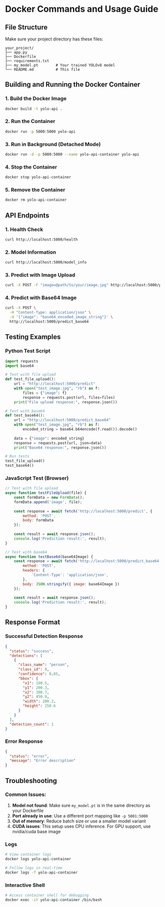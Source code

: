 # Docker Commands and Usage Guide

## File Structure
Make sure your project directory has these files:
```
your_project/
├── app.py
├── Dockerfile
├── requirements.txt
├── my_model.pt        # Your trained YOLOv8 model
└── README.md          # This file
```

## Building and Running the Docker Container

### 1. Build the Docker Image
```bash
docker build -t yolo-api .
```

### 2. Run the Container
```bash
docker run -p 5000:5000 yolo-api
```

### 3. Run in Background (Detached Mode)
```bash
docker run -d -p 5000:5000 --name yolo-api-container yolo-api
```

### 4. Stop the Container
```bash
docker stop yolo-api-container
```

### 5. Remove the Container
```bash
docker rm yolo-api-container
```

## API Endpoints

### 1. Health Check
```bash
curl http://localhost:5000/health
```

### 2. Model Information
```bash
curl http://localhost:5000/model_info
```

### 3. Predict with Image Upload
```bash
curl -X POST -F "image=@path/to/your/image.jpg" http://localhost:5000/predict
```

### 4. Predict with Base64 Image
```bash
curl -X POST \
  -H "Content-Type: application/json" \
  -d '{"image": "base64_encoded_image_string"}' \
  http://localhost:5000/predict_base64
```

## Testing Examples

### Python Test Script
```python
import requests
import base64

# Test with file upload
def test_file_upload():
    url = "http://localhost:5000/predict"
    with open("test_image.jpg", "rb") as f:
        files = {"image": f}
        response = requests.post(url, files=files)
    print("File upload response:", response.json())

# Test with base64
def test_base64():
    url = "http://localhost:5000/predict_base64"
    with open("test_image.jpg", "rb") as f:
        encoded_string = base64.b64encode(f.read()).decode()
    
    data = {"image": encoded_string}
    response = requests.post(url, json=data)
    print("Base64 response:", response.json())

# Run tests
test_file_upload()
test_base64()
```

### JavaScript Test (Browser)
```javascript
// Test with file upload
async function testFileUpload(file) {
    const formData = new FormData();
    formData.append('image', file);
    
    const response = await fetch('http://localhost:5000/predict', {
        method: 'POST',
        body: formData
    });
    
    const result = await response.json();
    console.log('Prediction result:', result);
}

// Test with base64
async function testBase64(base64Image) {
    const response = await fetch('http://localhost:5000/predict_base64', {
        method: 'POST',
        headers: {
            'Content-Type': 'application/json',
        },
        body: JSON.stringify({ image: base64Image })
    });
    
    const result = await response.json();
    console.log('Prediction result:', result);
}
```

## Response Format

### Successful Detection Response
```json
{
  "status": "success",
  "detections": [
    {
      "class_name": "person",
      "class_id": 0,
      "confidence": 0.85,
      "bbox": {
        "x1": 100.5,
        "y1": 200.3,
        "x2": 300.7,
        "y2": 450.9,
        "width": 200.2,
        "height": 250.6
      }
    }
  ],
  "detection_count": 1
}
```

### Error Response
```json
{
  "status": "error",
  "message": "Error description"
}
```

## Troubleshooting

### Common Issues:

1. **Model not found**: Make sure `my_model.pt` is in the same directory as your Dockerfile
2. **Port already in use**: Use a different port mapping like `-p 5001:5000`
3. **Out of memory**: Reduce batch size or use a smaller model variant
4. **CUDA issues**: This setup uses CPU inference. For GPU support, use nvidia/cuda base image

### Logs
```bash
# View container logs
docker logs yolo-api-container

# Follow logs in real-time
docker logs -f yolo-api-container
```

### Interactive Shell
```bash
# Access container shell for debugging
docker exec -it yolo-api-container /bin/bash
```